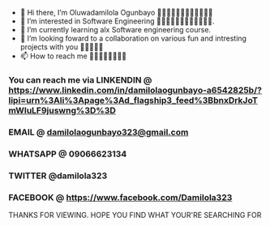 - 👋 Hi there, I’m Oluwadamilola Ogunbayo 👨🏿‍🦱👨🏿‍🦱🤵🏿‍♂️🤵🏿‍♂
- 👀 I’m interested in Software Engineering 👨🏻‍💻👨🏻‍💻👨🏻‍💻👨🏻‍💻.
- 🌱 I’m currently learning alx Software engineering course.
- 💞️ I’m looking foward to a collaboration on various fun and intresting projects with you 🫵🫵🫵🫵🫵
- 📫 How to reach me 🤷‍♀️🤷‍♀️🤷‍♀️🤷‍♀️
### You can reach me via LINKENDIN @ https://www.linkedin.com/in/damilolaogunbayo-a6542825b/?lipi=urn%3Ali%3Apage%3Ad_flagship3_feed%3BbnxDrkJoTmWIuLF9juswng%3D%3D 

### EMAIL @ damilolaogunbayo323@gmail.com

### WHATSAPP @ 09066623134

### TWITTER @damilola323

### FACEBOOK @ https://www.facebook.com/Damilola323

THANKS FOR VIEWING. HOPE YOU FIND WHAT YOUR'RE SEARCHING FOR
